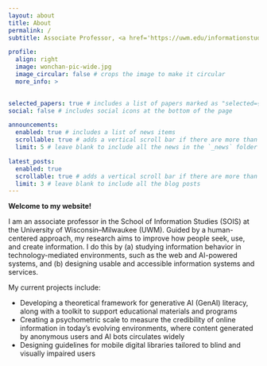 ```yaml
---
layout: about
title: About
permalink: /
subtitle: Associate Professor, <a href='https://uwm.edu/informationstudies/'>UWM iSchool</a>

profile:
  align: right
  image: wonchan-pic-wide.jpg
  image_circular: false # crops the image to make it circular
  more_info: >
    

selected_papers: true # includes a list of papers marked as "selected={true}"
social: false # includes social icons at the bottom of the page

announcements:
  enabled: true # includes a list of news items
  scrollable: true # adds a vertical scroll bar if there are more than 3 news items
  limit: 5 # leave blank to include all the news in the `_news` folder

latest_posts:
  enabled: true
  scrollable: true # adds a vertical scroll bar if there are more than 3 new posts items
  limit: 3 # leave blank to include all the blog posts
---
```


**Welcome to my website!**

I am an associate professor in the School of Information Studies (SOIS) at the University of Wisconsin–Milwaukee (UWM). Guided by a human-centered approach, my research aims to improve how people seek, use, and create information. I do this by (a) studying information behavior in technology-mediated environments, such as the web and AI-powered systems, and (b) designing usable and accessible information systems and services.

My current projects include:

- Developing a theoretical framework for generative AI (GenAI) literacy, along with a toolkit to support educational materials and programs
- Creating a psychometric scale to measure the credibility of online information in today’s evolving environments, where content generated by anonymous users and AI bots circulates widely
- Designing guidelines for mobile digital libraries tailored to blind and visually impaired users
